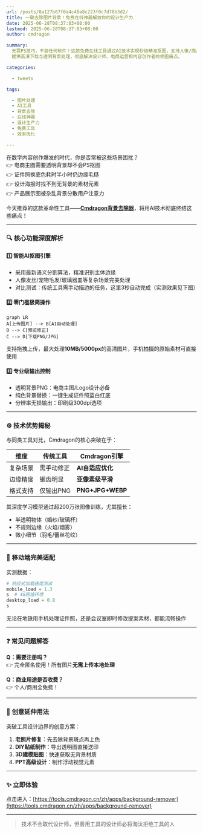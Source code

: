 ```yaml
---
url: /posts/8a127b87f0a4c40a8c223f0c7d78b3d2/
title: 一键去除图片背景！免费在线神器解放你的设计生产力
date: 2025-06-28T08:37:03+08:00
lastmod: 2025-06-28T08:37:03+08:00
author: cmdragon

summary:
  无需PS技巧，不装任何软件！这款免费在线工具通过AI技术实现秒级精准抠图，支持人像/商品/复杂场景背景去除，
  提供高清下载与透明背景处理，彻底解决设计师、电商运营和内容创作者的修图痛点。

categories:

  - tweets

tags:

  - 图片处理
  - AI工具
  - 背景去除
  - 在线神器
  - 设计生产力
  - 免费工具
  - 效率优化

---
```


在数字内容创作爆发的时代，你是否常被这些场景困扰？  
👉 电商主图需要透明背景却不会PS抠图  
👉 证件照换底色耗时半小时仍边缘毛糙  
👉 设计海报时找不到无背景的素材元素  
👉 产品展示图被杂乱背景分散用户注意力

今天推荐的这款革命性工具——**[Cmdragon背景去除器](https://tools.cmdragon.cn/zh/apps/background-remover)**，将用AI技术彻底终结这些痛点！

---

### 🔍 核心功能深度解析

#### 1️⃣ **智能AI抠图引擎**

- 采用最新语义分割算法，精准识别主体边缘
- 人像发丝/宠物毛发/玻璃器皿等复杂场景完美处理
- 对比测试：传统工具需手动描边的任务，这里3秒自动完成（实测效果见下图）

#### 2️⃣ **零门槛极简操作**

```mermaid
graph LR
A[上传图片] --> B[AI自动处理]
B --> C[预览修正]
C --> D[下载PNG/JPG]
```

支持拖拽上传，最大处理**10MB/5000px**的高清图片，手机拍摄的原始素材可直接使用

#### 3️⃣ **专业级输出控制**

- 透明背景PNG：电商主图/Logo设计必备
- 纯色背景替换：一键生成证件照蓝白红底
- 分辨率无损输出：印刷级300dpi选项

---

### ⚙️ 技术优势揭秘

与同类工具对比，Cmdragon的核心突破在于：

| 维度   | 传统工具   | Cmdragon引擎       |
|------|--------|------------------|
| 复杂场景 | 需手动修正  | **AI自适应优化**      |
| 边缘精度 | 锯齿明显   | **亚像素级平滑**       |
| 格式支持 | 仅输出PNG | **PNG+JPG+WEBP** |

其深度学习模型通过超200万张图像训练，尤其擅长：

- 半透明物体（婚纱/玻璃杯）
- 不规则边缘（火焰/烟雾）
- 微小细节（羽毛/蕾丝花纹）

---

### 📱 移动端完美适配

实测数据：

```python
# 响应式加载速度测试
mobile_load = 1.3
s  # 4G网络环境
desktop_load = 0.8
s
```

无论在地铁用手机处理证件照，还是会议室即时修改提案素材，都能流畅操作

---

### ❓ 常见问题解答

**Q：需要注册吗？**  
👉 完全匿名使用！所有图片**无需上传本地处理**

**Q：商业用途是否收费？**  
👉 个人/商用全免费！

---

### 🌟 创意延伸用法

突破工具设计边界的创意方案：

1. **老照片修复**：先去除背景斑点再上色
2. **DIY贴纸制作**：导出透明图直接送印
3. **3D建模贴图**：快速获取无背景材质
4. **PPT高级设计**：制作浮动视觉元素

---

### ✨ 立即体验

点击进入：[https://tools.cmdragon.cn/zh/apps/background-remover](https://tools.cmdragon.cn/zh/apps/background-remover)

---
> 技术不会取代设计师，但善用工具的设计师必将淘汰拒绝工具的人  